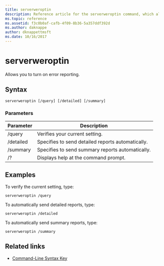 ```yaml
---
title: serverweroptin
description: Reference article for the serverweroptin command, which allows you to turn on error reporting.
ms.topic: reference
ms.assetid: f3c0b0af-cafb-4f09-8b36-5a357ddf392d
ms.author: daknappe
author: dknappettmsft
ms.date: 10/16/2017
---
```


# serverweroptin



Allows you to turn on error reporting.

## Syntax

```
serverweroptin [/query] [/detailed] [/summary]
```

### Parameters

| Parameter | Description |
|--|--|
| /query | Verifies your current setting. |
| /detailed | Specifies to send detailed reports automatically. |
| /summary | Specifies to send summary reports automatically. |
| /? | Displays help at the command prompt. |

## Examples

To verify the current setting, type:

```
serverweroptin /query
```

To automatically send detailed reports, type:

```
serverweroptin /detailed
```

To automatically send summary reports, type:

```
serverweroptin /summary
```

## Related links

- [Command-Line Syntax Key](command-line-syntax-key.md)
